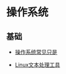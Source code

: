 # 操作系统
## 基础
- [操作系统常见只是](https://mp.weixin.qq.com/s?__biz=MzAxNjM2MTk0Ng==&mid=2247487105&idx=1&sn=c46dbae5ac089cb6fa85a51b497798b2)

- [Linux文本处理工具](https://mp.weixin.qq.com/s?__biz=MzAxNjM2MTk0Ng==&mid=2247487100&idx=1&sn=ac3f096f9006e0321624fe0dcea7917e)
